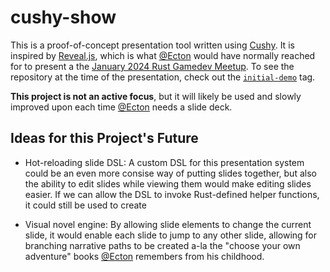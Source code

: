# cushy-show

This is a proof-of-concept presentation tool written using [Cushy][cushy]. It is
inspired by [Reveal.js][reveal], which is what [@Ecton][ecton] would have
normally reached for to present a the [January 2024 Rust Gamedev
Meetup][meetup]. To see the repository at the time of the presentation, check
out the [`initial-demo`][initial-demo] tag.

**This project is not an active focus**, but it will likely be used and slowly
improved upon each time [@Ecton][ecton] needs a slide deck.

## Ideas for this Project's Future

* Hot-reloading slide DSL: A custom DSL for this presentation system could be an
  even more consise way of putting slides together, but also the ability to edit
  slides while viewing them would make editing slides easier. If we can allow
  the DSL to invoke Rust-defined helper functions, it could still be used to
  create

* Visual novel engine: By allowing slide elements to change the current slide,
  it would enable each slide to jump to any other slide, allowing for branching
  narrative paths to be created a-la the "choose your own adventure" books
  [@Ecton][ecton] remembers from his childhood.

[cushy]: https://github.com/khonsulabs/cushy
[ecton]: https://github.com/ecton
[reveal]: https://revealjs.com/
[meetup]: https://youtu.be/I_7AgjiE9RA?t=618
[initial-demo]: https://github.com/khonsulabs/cushy-show/tree/initial-demo
